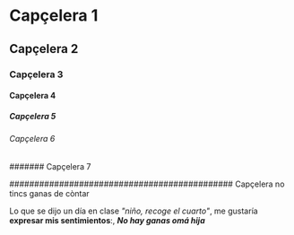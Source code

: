 # Capçelera 1

## Capçelera 2

### Capçelera 3

#### Capçelera 4

##### Capçelera 5

###### Capçelera 6

####### Capçelera 7

############################################# Capçelera no tincs ganas de còntar

Lo que se dijo un día en clase *"niño, recoge el cuarto"*, me gustaría **expresar mis sentimientos**:, ***No hay ganas omá hija***
